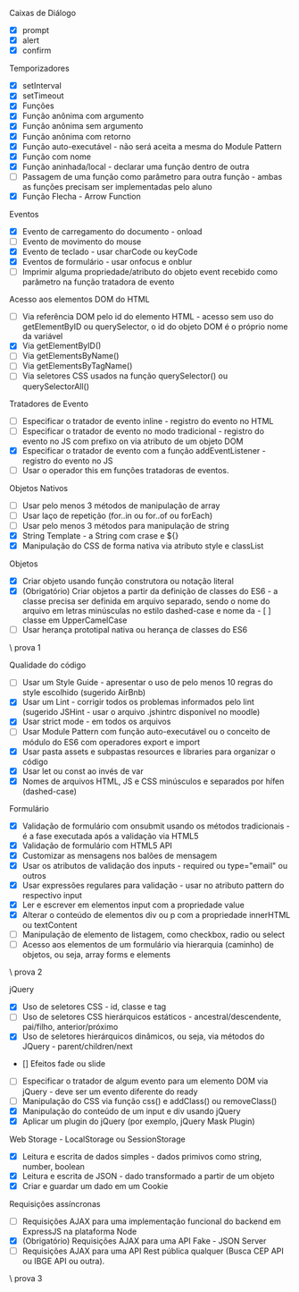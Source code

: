 Caixas de Diálogo
- [x] prompt
- [x] alert
- [x] confirm

Temporizadores
- [x] setInterval
- [x] setTimeout
- [x] Funções
- [x] Função anônima com argumento
- [x] Função anônima sem argumento
- [x] Função anônima com retorno
- [x] Função auto-executável - não será aceita a mesma do Module Pattern
- [x] Função com nome
- [x] Função aninhada/local - declarar uma função dentro de outra
- [ ] Passagem de uma função como parâmetro para outra função - ambas as funções precisam ser implementadas pelo aluno
- [x] Função Flecha - Arrow Function

Eventos
- [x] Evento de carregamento do documento - onload
- [ ] Evento de movimento do mouse
- [x] Evento de teclado - usar charCode ou keyCode
- [x] Eventos de formulário - usar onfocus e onblur
- [ ] Imprimir alguma propriedade/atributo do objeto event recebido como parâmetro na função tratadora de evento

Acesso aos elementos DOM do HTML
- [ ] Via referência DOM pelo id do elemento HTML - acesso sem uso do getElementByID ou querySelector, o id do objeto DOM é o próprio nome da variável
- [x] Via getElementByID()
- [ ] Via getElementsByName()
- [ ] Via getElementsByTagName()
- [ ] Via seletores CSS usados na função querySelector() ou querySelectorAll()

Tratadores de Evento
- [ ] Especificar o tratador de evento inline - registro do evento no HTML
- [ ] Especificar o tratador de evento no modo tradicional - registro do evento no JS com prefixo on via atributo de um objeto DOM
- [x] Especificar o tratador de evento com a função addEventListener - registro do evento no JS
- [ ] Usar o operador this em funções tratadoras de eventos.

Objetos Nativos
- [ ] Usar pelo menos 3 métodos de manipulação de array
- [ ] Usar laço de repetição (for..in ou for..of ou forEach)
- [ ] Usar pelo menos 3 métodos para manipulação de string
- [x] String Template - a String com crase e ${}
- [x] Manipulação do CSS de forma nativa via atributo style e classList

Objetos
- [x] Criar objeto usando função construtora ou notação literal
- [x] (Obrigatório) Criar objetos a partir da definição de classes do ES6 - a classe precisa ser definida em arquivo separado, sendo o nome do arquivo em letras minúsculas no estilo dashed-case e nome da - [ ] classe em UpperCamelCase
- [ ] Usar herança prototipal nativa ou herança de classes do ES6

\\ prova 1

Qualidade do código
- [ ] Usar um Style Guide - apresentar o uso de pelo menos 10 regras do style escolhido (sugerido AirBnb)
- [x] Usar um Lint - corrigir todos os problemas informados pelo lint (sugerido JSHint - usar o arquivo .jshintrc disponível no moodle)
- [x] Usar strict mode - em todos os arquivos
- [ ] Usar Module Pattern com função auto-executável ou o conceito de módulo do ES6 com operadores export e import
- [x] Usar pasta assets e subpastas resources e libraries para organizar o código
- [x] Usar let ou const ao invés de var
- [x] Nomes de arquivos HTML, JS e CSS minúsculos e separados por hífen (dashed-case)

Formulário
- [x] Validação de formulário com onsubmit usando os métodos tradicionais - é a fase executada após a validação via HTML5
- [x] Validação de formulário com HTML5 API
- [x] Customizar as mensagens nos balões de mensagem
- [x] Usar os atributos de validação dos inputs - required ou type="email" ou outros
- [x] Usar expressões regulares para validação - usar no atributo pattern do respectivo input
- [x] Ler e escrever em elementos input com a propriedade value
- [x] Alterar o conteúdo de elementos div ou p com a propriedade innerHTML ou textContent
- [ ] Manipulação de elemento de listagem, como checkbox, radio ou select
- [ ] Acesso aos elementos de um formulário via hierarquia (caminho) de objetos, ou seja, array forms e elements

\\ prova 2

jQuery
- [x] Uso de seletores CSS - id, classe e tag
- [ ] Uso de seletores CSS hierárquicos estáticos - ancestral/descendente, pai/filho, anterior/próximo
- [x] Uso de seletores hierárquicos dinâmicos, ou seja, via métodos do JQuery - parent/children/next
- [] Efeitos fade ou slide
- [ ] Especificar o tratador de algum evento para um elemento DOM via jQuery - deve ser um evento diferente do ready
- [ ] Manipulação do CSS via função css() e addClass() ou removeClass()
- [x] Manipulação do conteúdo de um input e div usando jQuery
- [x] Aplicar um plugin do jQuery (por exemplo, jQuery Mask Plugin)

Web Storage - LocalStorage ou SessionStorage
- [x] Leitura e escrita de dados simples - dados primivos como string, number, boolean
- [x] Leitura e escrita de JSON - dado transformado a partir de um objeto
- [x] Criar e guardar um dado em um Cookie

Requisições assíncronas
- [ ] Requisições AJAX para uma implementação funcional do backend em ExpressJS na plataforma Node
- [x] (Obrigatório) Requisições AJAX para uma API Fake - JSON Server 
- [ ] Requisições AJAX para uma API Rest pública qualquer (Busca CEP API ou IBGE API ou outra).

\\ prova 3